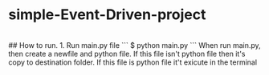# simple-Event-Driven-project
<br/>
## How to run.
1. Run main.py file
```
$ python main.py
```
When run main.py, then create a newfile and python file.
If this file isn't python file then it's copy to destination folder.
If this file is python file it't exicute in the terminal

